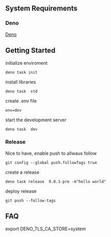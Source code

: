 

## System Requirements
### Deno
[Deno](https://deno.land/manual@v1.29.1/getting_started/installation)
## Getting Started


initialize enviroment
```
deno task init
```

install libraries
```
deno task  std
```
create .env file 
```
env=dev
```
start the development server
```
deno task  dev
```

### Release

Nice to have, enable push to allwaus follow
```
git config --global push.followTags true
```

create a release
```
deno task release  0.0.1-pre -m"hello world"
```

deploy release
```
git push --follow-tags
```



## FAQ
export DENO_TLS_CA_STORE=system